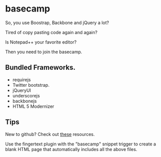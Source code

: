 basecamp
========
So, you use Boostrap, Backbone and jQuery a lot?

Tired of copy pasting code again and again?

Is Notepad++ your favorite editor?

Then you need to join the basecamp.

Bundled Frameworks.
------------------
- requirejs
- Twitter bootstrap.
- jQueryUI
- underscorejs
- backbonejs
- HTML 5 Modernizer

Tips
---------
New to github? Check out [these](https://github.com/ryansukale/basecamp/wiki/Github-Resources) resources.

Use the fingertext plugin with the "basecamp" snippet trigger to create a blank HTML page that automatically includes all the above files.
